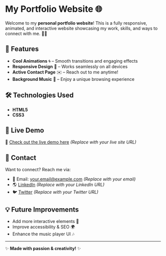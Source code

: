 # My Portfolio Website 🌐

Welcome to my **personal portfolio website**! This is a fully responsive, animated, and interactive website showcasing my work, skills, and ways to connect with me. 🎨✨

## 🚀 Features
- **Cool Animations** 🌀 – Smooth transitions and engaging effects
- **Responsive Design** 📱 – Works seamlessly on all devices
- **Active Contact Page** ✉️ – Reach out to me anytime!
- **Background Music** 🎵 – Enjoy a unique browsing experience

## 🛠️ Technologies Used
- **HTML5**
- **CSS3**

## 🎥 Live Demo
🔗 [Check out the live demo here](#) *(Replace with your live site URL)*


## 📩 Contact
Want to connect? Reach me via:
- 📧 Email: your.email@example.com *(Replace with your email)*
- 🌎 [LinkedIn](#) *(Replace with your LinkedIn URL)*
- 🐦 [Twitter](#) *(Replace with your Twitter URL)*

## 💡 Future Improvements
- Add more interactive elements 🔧
- Improve accessibility & SEO 🌍
- Enhance the music player UI 🎶


---
✨ **Made with passion & creativity!** ✨
